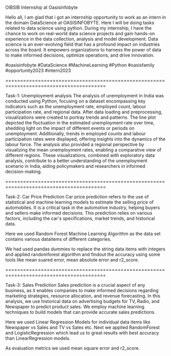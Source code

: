 OIBSIB
Internship at OasisInfobyte

Hello all, I am glad that i got an internship opportunity to work as an intern in the domain DataScience at OASISINFOBYTE. Here I will be doing tasks related to data science using python. During my internship, I have the chance to work on real-world data science projects and gain hands-on experience in the data collection, analysis and model development. Data science is an ever-evolving field that has a profound impact on industries across the board. It empowers organizations to harness the power of data to make informed decisions, optimize operations, and drive innovation.

#oasisinfobyte #DataScience #MachineLearning #Python #oasisfamily #opportunity2023 #intern2023

========================================================================================

Task-1: Unemployment analysis 
The analysis of unemployment in India was conducted using Python, focusing on a dataset encompassing key indicators such as the unemployment rate, employed count, labour participation rate, and regional data. After data loading and preprocessing, visualizations were created to portray trends and patterns. The line plot depicted the fluctuation in the estimated unemployment rate over time, shedding light on the impact of different events or periods on unemployment. Additionally, trends in employed counts and labour participation rates were displayed, offering insights into the dynamics of the labour force. The analysis also provided a regional perspective by visualizing the mean unemployment rates, enabling a comparative view of different regions. These visualizations, combined with exploratory data analysis, contribute to a better understanding of the unemployment scenario in India, aiding policymakers and researchers in informed decision-making.

========================================================================================

Task-2: Car Price Prediction
Car price prediction refers to the use of statistical and machine learning models to estimate the selling price of automobiles. It is a critical task in the automotive industry, helping buyers and sellers make informed decisions. This prediction relies on various factors, including the car's specifications, market trends, and historical data.

Here we used Random Forest Machine Learning Algorithm as the data set contains various dataitems of different categories.

We had used pandas dummies to replace the string data items with integers and applied randomforest algorithm and findout the accuracy using some tools like mean suared error, mean absolute error and r2_score.

========================================================================================

Task-3: Sales Prediction
Sales prediction is a crucial aspect of any business, as it enables companies to make informed decisions regarding marketing strategies, resource allocation, and revenue forecasting. In this analysis, we use historical data on advertising budgets for TV, Radio, and Newspaper to predict product sales. We employ machine learning techniques to build models that can provide accurate sales predictions.

Here we used Linear Regression Models for individual data items like Newspaper vs Sales and TV vs Sales etc. Next we applied RandomForest and LogisticRegression which lead us to great results with best accuracy than LinearRegression models.

As evaluation metrics we used mean square error and r2_score.
